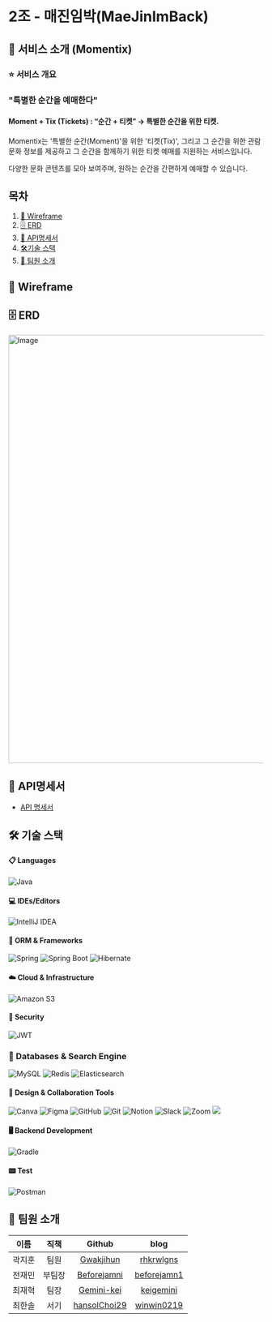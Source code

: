 
# 2조 - 매진임박(MaeJinImBack)
## 🎫  서비스 소개 (Momentix)
### ⭐️ 서비스 개요
### "특별한 순간을 예매한다"
#### Moment + Tix (Tickets) : “순간 + 티켓” → 특별한 순간을 위한 티켓. 
Momentix는 '특별한 순간(Moment)'을 위한 '티켓(Tix)', 그리고 그 순간을 위한 관람 문화 정보를 제공하고 그 순간을 함께하기 위한 티켓 예매를 지원하는 서비스입니다.

다양한 문화 콘텐츠를 모아 보여주며, 원하는 순간을 간편하게 예매할 수 있습니다.

## 목차
1. [🔲 Wireframe](#-wireframe)
2. [🗄 ERD](#-erd)
3. [🧾 API명세서](#-api명세서)
4. [🛠기술 스택](#-기술-스택)
5. [👥 팀원 소개 ](#-팀원-소개)

## 🔲 Wireframe

## 🗄 ERD
<img width="1382" height="845" alt="Image" src="https://github.com/user-attachments/assets/834cd14e-c16c-46de-b4fa-627b4b5230a0" />

## 🧾 API명세서
- [API 명세서](https://www.notion.so/teamsparta/API-2622dc3ef5148038969ddf25075059a1)
## 🛠 기술 스택
#### 📋 Languages
![Java](https://img.shields.io/badge/java-%23ED8B00.svg?style=for-the-badge&logo=openjdk&logoColor=white)

#### 💻 IDEs/Editors
![IntelliJ IDEA](https://img.shields.io/badge/IntelliJIDEA-000000.svg?style=for-the-badge&logo=intellij-idea&logoColor=white)

#### 🎋 ORM & Frameworks
![Spring](https://img.shields.io/badge/Spring-6DB33F?style=for-the-badge&logo=spring&logoColor=white)
![Spring Boot](https://img.shields.io/badge/Spring%20Boot-6DB33F?style=for-the-badge&logo=springboot&logoColor=white)
![Hibernate](https://img.shields.io/badge/Hibernate-59666C?style=for-the-badge&logo=Hibernate&logoColor=white)

#### ☁️ Cloud & Infrastructure
![Amazon S3](https://img.shields.io/badge/Amazon%20S3-FF9900?style=for-the-badge&logo=amazons3&logoColor=white)

#### 🔐 Security
![JWT](https://img.shields.io/badge/JWT-black?style=for-the-badge&logo=JSON%20web%20tokens)

### 💾 Databases & Search Engine
![MySQL](https://img.shields.io/badge/mysql-4479A1.svg?style=for-the-badge&logo=mysql&logoColor=white)
![Redis](https://img.shields.io/badge/redis-%23DD0031.svg?style=for-the-badge&logo=redis&logoColor=white)
![Elasticsearch](https://img.shields.io/badge/elasticsearch-%230377CC.svg?style=for-the-badge&logo=elasticsearch&logoColor=white)

#### 🎨 Design & Collaboration Tools
![Canva](https://img.shields.io/badge/Canva-%2300C4CC.svg?style=for-the-badge&logo=Canva&logoColor=white)
![Figma](https://img.shields.io/badge/figma-%23F24E1E.svg?style=for-the-badge&logo=figma&logoColor=white)
![GitHub](https://img.shields.io/badge/github-%23121011.svg?style=for-the-badge&logo=github&logoColor=white)
![Git](https://img.shields.io/badge/git-%23F05033.svg?style=for-the-badge&logo=git&logoColor=white)
![Notion](https://img.shields.io/badge/Notion-%23000000.svg?style=for-the-badge&logo=notion&logoColor=white)
![Slack](https://img.shields.io/badge/Slack-4A154B?style=for-the-badge&logo=slack&logoColor=white)
![Zoom](https://img.shields.io/badge/Zoom-2D8CFF?style=for-the-badge&logo=zoom&logoColor=white)
<img src="https://img.shields.io/badge/erd cloud-7B00FF?style=for-the-badge&logo=erd&logoColor=white"> 

#### 🖥️ Backend Development
![Gradle](https://img.shields.io/badge/Gradle-02303A.svg?style=for-the-badge&logo=Gradle&logoColor=white)

#### 📟 Test
![Postman](https://img.shields.io/badge/Postman-FF6C37?style=for-the-badge&logo=postman&logoColor=white)

## 👥 팀원 소개
| 이름| 직책 | Github | blog |
| :---: | :---: | :---: | :---: |
| 곽지훈 | 팀원| [Gwakjihun](https://github.com/Gwakjihun) |[rhkrwlgns](https://rhkrwlgns.tistory.com/)|
| 전재민 | 부팀장 | [Beforejamni](https://github.com/Beforejamni) |[beforejamn1](https://beforejamn1.tistory.com/)|
| 최재혁 | 팀장 | [Gemini-kei](https://github.com/Gemini-kei)|[keigemini](https://velog.io/@keigemini/posts)|
| 최한솔 | 서기 | [hansolChoi29](https://github.com/hansolChoi29) |[winwin0219](https://winwin0219.tistory.com/)|
